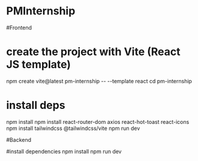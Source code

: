 # PMInternship



#Frontend


# create the project with Vite (React JS template)
npm create vite@latest pm-internship -- --template react
cd pm-internship

# install deps
npm install
npm install react-router-dom axios react-hot-toast react-icons
npm install tailwindcss @tailwindcss/vite
npm run dev

#Backend


#install dependencies
npm install
npm run dev

